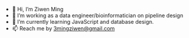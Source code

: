 - 👋 Hi, I’m Ziwen Ming
- 👀 I’m working as a data engineer/bioinformatician on pipeline design
- 🌱 I’m currently learning JavaScript and database design.
- 📫 Reach me by 3mingziwen@gmail.com

<!---
3miumi/3miumi is a ✨ special ✨ repository because its `README.md` (this file) appears on your GitHub profile.
You can click the Preview link to take a look at your changes.
--->
